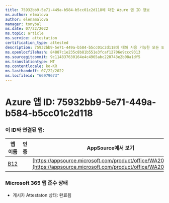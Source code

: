```yaml
---
title: 75932bb9-5e71-449a-b584-b5cc01c2d118에 대한 Azure 앱 ID 정보
ms.author: elmalova
author: elenamalova
manager: tonybal
ms.date: 07/22/2022
ms.topic: article
ms.service: attestation
certification_type: attested
description: 75932bb9-5e71-449a-b584-b5cc01c2d118에 대해 사용 가능한 모든 보안 및 규정 준수 정보입니다.
ms.openlocfilehash: 84887c1e235c8b81b551e3fcaf12706e9ccc9313
ms.sourcegitcommit: 9c114837630164e4c4965abc220743e2b08a1df5
ms.translationtype: MT
ms.contentlocale: ko-KR
ms.lasthandoff: 07/22/2022
ms.locfileid: "66979673"
---
```

# <a name="azure-app-id-75932bb9-5e71-449a-b584-b5cc01c2d118"></a>Azure 앱 ID: 75932bb9-5e71-449a-b584-b5cc01c2d118


### <a name="apps-associated-with-this-id"></a>이 ID와 연결된 앱:
| **앱 이름** | **인증** | **AppSource에서 보기** |
|--------------|---------------|-----------------------|
| [B12](../forward/WA200004073.md) |  | [https://appsource.microsoft.com/product/office/WA200004073](https://appsource.microsoft.com/product/office/WA200004073) |

### <a name="microsoft-365-app-compliance-status"></a>Microsoft 365 앱 준수 상태
- 게시자 Attestaton 상태: 완료됨
